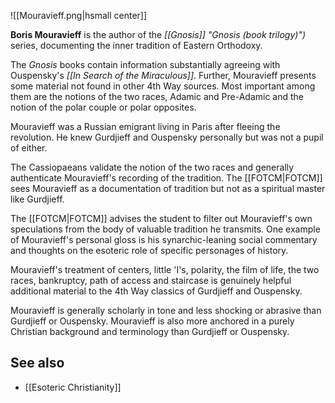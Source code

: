 
![[Mouravieff.png|hsmall center]]


**Boris Mouravieff** is the author of the _[[Gnosis]] "Gnosis (book trilogy)")_ series, documenting the inner tradition of Eastern Orthodoxy.

The _Gnosis_ books contain information substantially agreeing with Ouspensky's _[[In Search of the Miraculous]]_. Further, Mouravieff presents some material not found in other 4th Way sources. Most important among them are the notions of the two races, Adamic and Pre-Adamic and the notion of the polar couple or polar opposites.

Mouravieff was a Russian emigrant living in Paris after fleeing the revolution. He knew Gurdjieff and Ouspensky personally but was not a pupil of either.

The Cassiopaeans validate the notion of the two races and generally authenticate Mouravieff's recording of the tradition. The [[FOTCM|FOTCM]] sees Mouravieff as a documentation of tradition but not as a spiritual master like Gurdjieff.

The [[FOTCM|FOTCM]] advises the student to filter out Mouravieff's own speculations from the body of valuable tradition he transmits. One example of Mouravieff's personal gloss is his synarchic-leaning social commentary and thoughts on the esoteric role of specific personages of history.

Mouravieff's treatment of centers, little 'I's, polarity, the film of life, the two races, bankruptcy, path of access and staircase is genuinely helpful additional material to the 4th Way classics of Gurdjieff and Ouspensky.

Mouravieff is generally scholarly in tone and less shocking or abrasive than Gurdjieff or Ouspensky. Mouravieff is also more anchored in a purely Christian background and terminology than Gurdjieff or Ouspensky.

See also
--------

*   [[Esoteric Christianity]]